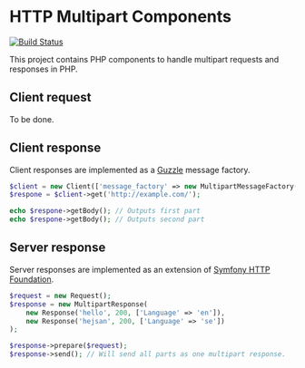 HTTP Multipart Components
=========================

[![Build Status](https://travis-ci.org/dickolsson/http-multipart.svg?branch=2.0)](https://travis-ci.org/dickolsson/http-multipart)

This project contains PHP components to handle multipart requests and responses in PHP.

## Client request

To be done.

## Client response

Client responses are implemented as a [Guzzle](http://guzzlephp.org/) message factory.

```php
$client = new Client(['message_factory' => new MultipartMessageFactory()]);
$respone = $client->get('http://example.com/');

echo $respone->getBody(); // Outputs first part
echo $respone->getBody(); // Outputs second part
```


## Server response

Server responses are implemented as an extension of
[Symfony HTTP Foundation](http://symfony.com/components/HttpFoundation).

```php
$request = new Request();
$response = new MultipartResponse(
    new Response('hello', 200, ['Language' => 'en']),
    new Response('hejsan', 200, ['Language' => 'se'])
);

$response->prepare($request);
$response->send(); // Will send all parts as one multipart response.
```
